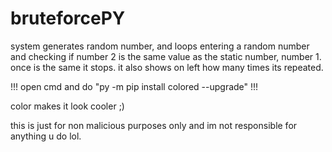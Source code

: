 # bruteforcePY
system generates random number, and loops entering a random number and checking if number 2 is the same value as the static number, number 1. once is the same it stops.
it also shows on left how many times its repeated.

!!! open cmd and do "py -m pip install colored --upgrade" !!!

color makes it look cooler ;)

this is just for non malicious purposes only and im not responsible for anything u do lol.
